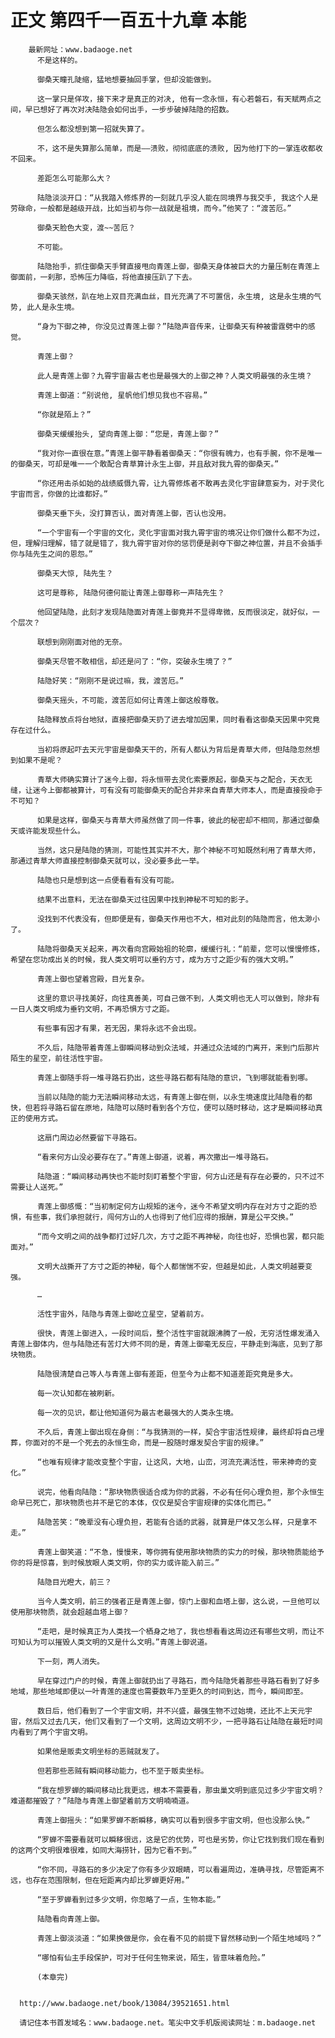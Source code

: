 # 正文 第四千一百五十九章 本能
        最新网址：www.badaoge.net
          不是这样的。
      
          御桑天瞳孔陡缩，猛地想要抽回手掌，但却没能做到。
      
          这一掌只是佯攻，接下来才是真正的对决, 他有一念永恒，有心若磐石，有天赋两点之间，早已想好了再次对决陆隐会如何出手，一步步破掉陆隐的招数。
      
          但怎么都没想到第一招就失算了。
      
          不，这不是失算那么简单，而是——溃败，彻彻底底的溃败, 因为他打下的一掌连收都收不回来。
      
          差距怎么可能那么大？
      
          陆隐淡淡开口：“从我踏入修炼界的一刻就几乎没人能在同境界与我交手, 我这个人是劳碌命，一般都是越级开战，比如当初与你一战就是祖境，而今。”他笑了：“渡苦厄。”
      
          御桑天脸色大变，渡~~苦厄？
      
          不可能。
      
          陆隐抬手，抓住御桑天手臂直接甩向青莲上御，御桑天身体被巨大的力量压制在青莲上御面前，一刹那，恐怖压力降临，将他直接压趴了下去。
      
          御桑天骇然，趴在地上双目充满血丝，目光充满了不可置信，永生境, 这是永生境的气势, 此人是永生境。
      
          “身为下御之神, 你没见过青莲上御？”陆隐声音传来，让御桑天有种被雷霆劈中的感觉。
      
          青莲上御？
      
          此人是青莲上御？九霄宇宙最古老也是最强大的上御之神？人类文明最强的永生境？
      
          青莲上御道：“别说他, 星帆他们想见我也不容易。”
      
          “你就是陌上？”
      
          御桑天缓缓抬头, 望向青莲上御：“您是，青莲上御？”
      
          “我对你一直很在意。”青莲上御平静看着御桑天：“你很有魄力，也有手腕，你不是唯一的御桑天，可却是唯一一个敢配合青草算计永生上御，并且敌对我九霄的御桑天。”
      
          “你还用击杀如始的战绩威慑九霄，让九霄修炼者不敢再去灵化宇宙肆意妄为，对于灵化宇宙而言，你做的比谁都好。”
      
          御桑天垂下头，没打算否认，面对青莲上御，否认也没用。
      
          “一个宇宙有一个宇宙的文化，灵化宇宙面对我九霄宇宙的境况让你们做什么都不为过，但，理解归理解，错了就是错了，我九霄宇宙对你的惩罚便是剥夺下御之神位置，并且不会插手你与陆先生之间的恩怨。”
      
          御桑天大惊, 陆先生？
      
          这可是尊称, 陆隐何德何能让青莲上御尊称一声陆先生？
      
          他回望陆隐，此刻才发现陆隐面对青莲上御竟并不显得卑微，反而很淡定，就好似，一个层次？
      
          联想到刚刚面对他的无奈。
      
          御桑天尽管不敢相信，却还是问了：“你，突破永生境了？”
      
          陆隐好笑：“刚刚不是说过嘛，我，渡苦厄。”
      
          御桑天摇头，不可能，渡苦厄如何让青莲上御这般尊敬。
      
          陆隐释放点将台地狱，直接把御桑天扔了进去增加因果，同时看看这御桑天因果中究竟存在过什么。
      
          当初将原起吓去天元宇宙是御桑天干的，所有人都认为背后是青草大师，但陆隐忽然想到如果不是呢？
      
          青草大师确实算计了迷今上御，将永恒带去灵化索要原起，御桑天与之配合，天衣无缝，让迷今上御都被算计，可有没有可能御桑天的配合并非来自青草大师本人，而是直接授命于不可知？
      
          如果是这样，御桑天与青草大师虽然做了同一件事，彼此的秘密却不相同，那通过御桑天或许能发现些什么。
      
          当然，这只是陆隐的猜测，可能性其实并不大，那个神秘不可知既然利用了青草大师，那通过青草大师直接控制御桑天就可以，没必要多此一举。
      
          陆隐也只是想到这一点便看看有没有可能。
      
          结果不出意料，无法在御桑天过往因果中找到神秘不可知的影子。
      
          没找到不代表没有，但即便是有，御桑天作用也不大，相对此刻的陆隐而言，他太渺小了。
      
          陆隐将御桑天关起来，再次看向宫殿始祖的轮廓，缓缓行礼：“前辈，您可以慢慢修炼，希望在您功成出关的时候，我人类文明可以垂钓方寸，成为方寸之距少有的强大文明。”
      
          青莲上御也望着宫殿，目光复杂。
      
          这里的意识寻找美好，向往真善美，可自己做不到，人类文明也无人可以做到，除非有一日人类文明成为垂钓文明，不再恐惧方寸之距。
      
          有些事有因才有果，若无因，果将永远不会出现。
      
          不久后，陆隐带着青莲上御瞬间移动到众法域，并通过众法域的门离开，来到门后那片陌生的星空，前往活性宇宙。
      
          青莲上御随手将一堆寻路石扔出，这些寻路石都有陆隐的意识，飞到哪就能看到哪。
      
          当前以陆隐的能力无法瞬间移动太远，有青莲上御在侧，以永生境速度比陆隐看的都快，但若将寻路石留在原地，陆隐可以随时看到各个方位，便可以随时移动，这才是瞬间移动真正的使用方式。
      
          这扇门周边必然要留下寻路石。
      
          “看来何方山没必要存在了。”青莲上御道，说着，再次撒出一堆寻路石。
      
          陆隐道：“瞬间移动再快也不能时刻盯着整个宇宙，何方山还是有存在必要的，只不过不需要让人送死。”
      
          青莲上御感慨：“当初制定何方山规矩的迷今，迷今不希望文明内存在对方寸之距的恐惧，有些事，我们承担就行，闯何方山的人也得到了他们应得的报酬，算是公平交换。”
      
          “而今文明之间的战争都打过好几次，方寸之距不再神秘，向往也好，恐惧也罢，都只能面对。”
      
          文明大战撕开了方寸之距的神秘，每个人都惴惴不安，但越是如此，人类文明越要变强。
      
          …
      
          活性宇宙外，陆隐与青莲上御屹立星空，望着前方。
      
          很快，青莲上御进入，一段时间后，整个活性宇宙就跟沸腾了一般，无穷活性爆发涌入青莲上御体内，但与陆隐还有苦灯大师不同的是，青莲上御毫无反应，平静走到海底，见到了那块物质。
      
          陆隐很清楚自己等人与青莲上御有差距，但至今为止都不知道差距究竟是多大。
      
          每一次认知都在被刷新。
      
          每一次的见识，都让他知道何为最古老最强大的人类永生境。
      
          不久后，青莲上御出现在身侧：“与我猜测的一样，契合宇宙活性规律，最终却将自己埋葬，你面对的不是一个死去的永恒生命，而是一股随时爆发契合宇宙的规律。”
      
          “也唯有规律才能改变整个宇宙，让这风，大地，山峦，河流充满活性，带来神奇的变化。”
      
          说完，他看向陆隐：“那块物质很适合成为你的武器，不必有任何心理负担，那个永恒生命早已死亡，那块物质也并不是它的本体，仅仅是契合宇宙规律的实体化而已。”
      
          陆隐苦笑：“晚辈没有心理负担，若能有合适的武器，就算是尸体又怎么样，只是拿不走。”
      
          青莲上御笑道：“不急，慢慢来，等你拥有使用那块物质的实力的时候，那块物质能给予你的将是惊喜，到时候放眼人类文明，你的实力或许能入前三。”
      
          陆隐目光瞪大，前三？
      
          当今人类文明，前三的强者正是青莲上御，惊门上御和血塔上御，这么说，一旦他可以使用那块物质，就会超越血塔上御？
      
          “走吧，是时候真正为人类找一个栖身之地了，我也想看看这周边还有哪些文明，而让不可知认为可以摧毁人类文明的又是什么文明。”青莲上御说道。
      
          下一刻，两人消失。
      
          早在穿过门户的时候，青莲上御就扔出了寻路石，而今陆隐凭着那些寻路石看到了好多地域，那些地域即便以一叶青莲的速度也需要数年乃至更久的时间到达，而今，瞬间即至。
      
          数日后，他们看到了一个宇宙文明，并不兴盛，最强生物不过始境，还比不上天元宇宙，然后又过去几天，他们又看到了一个文明，这周边文明不少，一把寻路石让陆隐在最短时间内看到了两个宇宙文明。
      
          如果他是贩卖文明坐标的恶贼就发了。
      
          但若那些恶贼有瞬间移动能力，也不至于贩卖坐标。
      
          “我在想罗蝉的瞬间移动比我更远，根本不需要看，那虫巢文明到底见过多少宇宙文明？难道都摧毁了？”陆隐与青莲上御望着前方文明喃喃道。
      
          青莲上御摇头：“如果罗蝉不断瞬移，确实可以看到很多宇宙文明，但也没那么快。”
      
          “罗蝉不需要看就可以瞬移很远，这是它的优势，可也是劣势，你让它找到我们现在看到的这两个文明很难很难，如同大海捞针，因为它看不到。”
      
          “你不同，寻路石的多少决定了你有多少双眼睛，可以看遍周边，准确寻找，尽管距离不远，也存在范围限制，但在短距离内却比罗蝉更好用。”
      
          “至于罗蝉看到过多少文明，你忽略了一点，生物本能。”
      
          陆隐看向青莲上御。
      
          青莲上御淡淡道：“如果换做是你，会在看不见的前提下冒然移动到一个陌生地域吗？”
      
          “哪怕有仙主手段保护，可对于任何生物来说，陌生，皆意味着危险。”
      
          (本章完)
      
      
      http://www.badaoge.net/book/13084/39521651.html
      
      请记住本书首发域名：www.badaoge.net。笔尖中文手机版阅读网址：m.badaoge.net